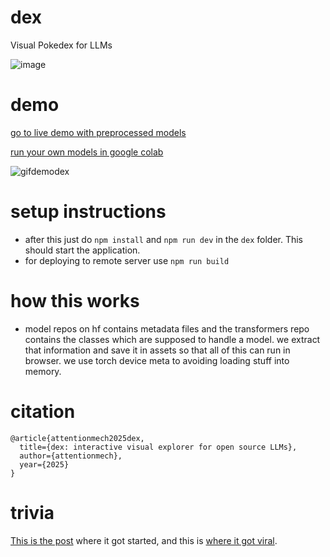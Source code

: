 # dex

Visual Pokedex for LLMs

![image](https://github.com/user-attachments/assets/ca5d0aa8-4b04-4045-ac7a-5faf27fb4af1)


# demo


<a href="https://getlosh.xyz/dex">go to live demo with preprocessed models</a>

<a href="notebooks/loshdex.ipynb">run your own models in google colab</a>

![gifdemodex](https://github.com/user-attachments/assets/89098710-7d42-442b-a306-8835ff8a88a2)

# setup instructions

- after this just do `npm install` and `npm run dev` in the `dex` folder. This should start the application.
- for deploying to remote server use `npm run build`

# how this works

- model repos on hf contains metadata files and the transformers repo contains the classes which are supposed to handle a model. we extract that information and save it in assets so that all of this can run in browser. we use torch device meta to avoiding loading stuff into memory.


# citation

```
@article{attentionmech2025dex,
  title={dex: interactive visual explorer for open source LLMs},
  author={attentionmech},
  year={2025}
}
```

# trivia

[This is the post](https://x.com/attentionmech/status/1907967237744468220) where it got started, and this is [where it got viral](https://x.com/attentionmech/status/1908677321688506469).
